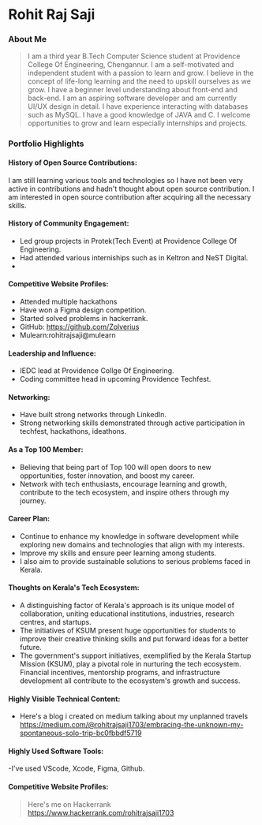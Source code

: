 # Rohit Raj Saji

### About Me
>I am a third year B.Tech Computer Science student at Providence College Of Engineering, Chengannur. I am a self-motivated and independent student with a passion to learn and grow. I believe in the concept of life-long learning and the need to upskill ourselves as we grow. I have a beginner level understanding about front-end and back-end. I am an aspiring software developer and am currently UI/UX design in detail. I have experience interacting with databases such as MySQL. I have a good knowledge of JAVA and C. I welcome opportunities to grow and learn especially internships and projects. 

### Portfolio Highlights
#### History of Open Source Contributions:
I am still learning various tools and technologies so I have not been very active in contributions and hadn't thought about open source contribution. I am interested in open source contribution after acquiring all the necessary skills.

#### History of Community Engagement:
 - Led group projects in Protek(Tech Event) at Providence College Of Engineering.
 - Had attended various interniships such as in Keltron and NeST Digital.
 - 

#### Competitive Website Profiles:
- Attended multiple hackathons
- Have won a Figma design competition.
- Started solved problems in hackerrank.
- GitHub: https://github.com/Zolverius
- Mulearn:rohitrajsaji@mulearn

#### Leadership and Influence:
- IEDC lead at Providence Collge Of Engineering.
- Coding committee head in upcoming Providence Techfest.

#### Networking:
- Have built strong networks through LinkedIn.
- Strong networking skills demonstrated through active participation in techfest, hackathons, ideathons.

#### As a Top 100 Member:
- Believing that being part of Top 100 will open doors to new opportunities, foster innovation, and boost my career.
- Network with tech enthusiasts, encourage learning and growth, contribute to the tech ecosystem, and inspire others through my journey.

#### Career Plan:
- Continue to enhance my knowledge in software development while exploring new domains and technologies that align with my interests.
- Improve my skills and ensure peer learning among students.
- I also aim to provide sustainable solutions to serious problems faced in Kerala.
  
#### Thoughts on Kerala's Tech Ecosystem:
- A distinguishing factor of Kerala's approach is its unique model of collaboration, uniting educational institutions, industries, research centres, and startups.
- The initiatives of KSUM present huge opportunities for students to improve their creative thinking skills and put forward ideas for a better future.
- The government's support initiatives, exemplified by the Kerala Startup Mission (KSUM), play a pivotal role in nurturing the tech ecosystem. Financial incentives, mentorship programs, and infrastructure development all contribute to the ecosystem's growth and success.

#### Highly Visible Technical Content:
- Here's a blog i created on medium talking about my unplanned travels https://medium.com/@rohitrajsaji1703/embracing-the-unknown-my-spontaneous-solo-trip-bc0fbbdf5719

#### Highly Used Software Tools:
-I've used VScode, Xcode, Figma, Github.

#### Competitive Website Profiles:
>Here's me on Hackerrank https://www.hackerrank.com/rohitrajsaji1703
